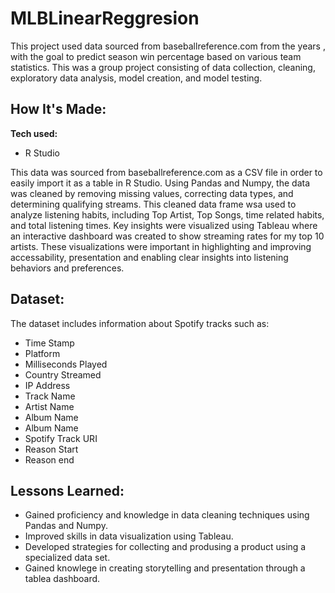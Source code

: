 # MLBLinearReggresion

This project used data sourced from baseballreference.com from the years , with the goal to predict season win percentage based on various team statistics. This was a group project consisting of data collection, cleaning, exploratory data analysis, model creation, and model testing. 

## How It's Made:

**Tech used:** 
* R Studio

This data was sourced from baseballreference.com as a CSV file in order to easily import it as a table in R Studio. Using Pandas and Numpy, the data was cleaned by removing missing values, correcting data types, and determining qualifying streams. This cleaned data frame wsa used to analyze listening habits, including Top Artist, Top Songs, time related habits, and total listening times. Key insights were visualized using Tableau where an interactive dashboard was created to show streaming rates for my top 10 artists. These visualizations were important in highlighting and improving accessability, presentation and enabling clear insights into listening behaviors and preferences.

## Dataset:
The dataset includes information about Spotify tracks such as:
* Time Stamp
* Platform
* Milliseconds Played
* Country Streamed
* IP Address
* Track Name
* Artist Name
* Album Name
* Album Name
* Spotify Track URI
* Reason Start
* Reason end

## Lessons Learned:

* Gained proficiency and knowledge in data cleaning techniques using Pandas and Numpy.
* Improved skills in data visualization using Tableau.
* Developed strategies for collecting and produsing a product using a specialized data set.
* Gained knowlege in creating storytelling and presentation through a tablea dashboard.
